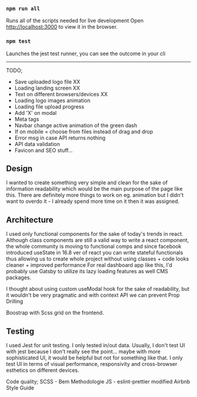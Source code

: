 ### `npm run all`

Runs all of the scripts needed for live development
Open [http://localhost:3000](http://localhost:3000) to view it in the browser.


### `npm test`

Launches the jest test runner, you can see the outcome in your cli



-------------------------------------------


TODO;
-  Save uploaded logo file XX
-  Loading landing screen XX
-  Text on different browsers/devices XX
-  Loading logo images animation
-  Loading file upload progress
-  Add 'X' on modal
-  Meta tags
-  Navbar change active animation of the green dash
-  If on mobile = choose from files instead of drag and drop
-  Error msg in case API returns nothing
-  API data validation
-  Favicon and <head> SEO stuff...


## Design
I wanted to create something very simple and clean for the sake of information readability
which would be the main purpose of the page like this. There are definitely more things to work on eg. animation
but I didn't want to overdo it - I already spend more time on it then it was assigned.




## Architecture
I used only functional components for the sake of today's trends in react.
Although class components are still a valid way to write a react component,
the whole community is moving to functional comps and since facebook introduced
useState in 16.8 ver of react you can write stateful functionals thus allowing us
to create whole project without using classes + code looks cleaner + improved performance
For real dashboard app like this, I'd probably use Gatsby to utilize its lazy loading features as well
CMS packages.

I thought about using custom useModal hook for the sake of readability, but it wouldn't be very pragmatic
and with context API we can prevent Prop Drilling

Boostrap with Scss grid on the frontend.




## Testing
I used Jest for unit testing. I only tested in/out data. Usually, I don't test UI with jest because
I don't really see the point... maybe with more sophisticated UI, it would be helpful but not for something
like that. I only test UI in terms of visual performance, responsivity and cross-browser esthetics on different
devices.


Code quality;
SCSS - Bem Methodologie
JS - eslint-prettier modified Airbnb Style Guide

